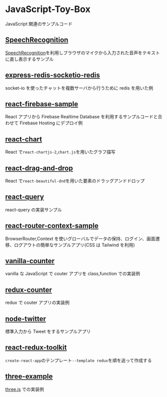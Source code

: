 # JavaScript-Toy-Box

JavaScript 関連のサンプルコード

## [SpeechRecognition](./SpeechRecognition)

[SpeechRecognition](https://developer.mozilla.org/ja/docs/Web/API/SpeechRecognition)を利用しブラウザのマイクから入力された音声をテキストに直し表示するサンプル

## [express-redis-socketio-redis](./express-redis-socketio-redis)

socket-io を使ったチャットを複数サーバから行うために redis を用いた例

## [react-firebase-sample](./react-firebase-sample)

React アプリから Firebase Realtime Database を利用するサンプルコードと合わせて Firebase Hosting にデプロイ例

## [react-chart](./react-chart)

React で`react-chartjs-2`,`chart.js`を用いたグラフ描写

## [react-drag-and-drop](./react-drag-and-drop)

React で`react-beautiful-dnd`を用いた要素のドラッグアンドドロップ

## [react-query](./react-query)

react-query の実装サンプル

## [react-router-context-sample](./react-router-context-sample)

BrowserRouter,Context を使いグローバルでデータの保持、ログイン、画面遷移、ログアウトの簡単なサンプルアプリ(CSS は Tailwind を利用)

## [vanilla-counter](./vanilla-counter)

vanilla な JavaScript で couter アプリを class,function での実装例

## [redux-counter](./redux-counter)

redux で couter アプリの実装例

## [node-twitter](./node-twitter)

標準入力から Tweet をするサンプルアプリ

## [react-redux-toolkit](./react-redux-toolkit)

`create-react-app`のテンプレート`--template redux`を順を追って作成する

## [three-example](./three-example)

[three.js](https://threejs.org/) での実装例
